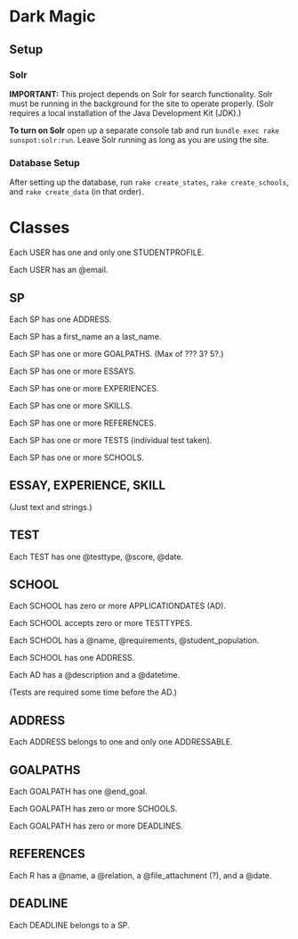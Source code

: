 # Dark Magic

## Setup

### Solr

**IMPORTANT:** This project depends on Solr for search functionality.  Solr must be running in the background for the site to operate properly.  (Solr requires a local installation of the Java Development Kit (JDK).)

**To turn on Solr** open up a separate console tab and run `bundle exec rake sunspot:solr:run`.  Leave Solr running as long as you are using the site.

### Database Setup

After setting up the database, run `rake create_states`, `rake create_schools`, and `rake create_data` (in that order).


# Classes

Each USER has one and only one STUDENTPROFILE.

Each USER has an @email.

## SP

Each SP has one ADDRESS.

Each SP has a first_name an a last_name.

Each SP has one or more GOALPATHS.  (Max of ??? 3? 5?.)

Each SP has one or more ESSAYS.

Each SP has one or more EXPERIENCES.

Each SP has one or more SKILLS.

Each SP has one or more REFERENCES.

Each SP has one or more TESTS (individual test taken).

Each SP has one or more SCHOOLS.

## ESSAY, EXPERIENCE, SKILL

(Just text and strings.)

## TEST

Each TEST has one @testtype, @score, @date.

## SCHOOL

Each SCHOOL has zero or more APPLICATIONDATES (AD).

Each SCHOOL accepts zero or more TESTTYPES.

Each SCHOOL has a @name, @requirements, @student_population.

Each SCHOOL has one ADDRESS.

Each AD has a @description and a @datetime.

(Tests are required some time before the AD.)

## ADDRESS

Each ADDRESS belongs to one and only one ADDRESSABLE.

## GOALPATHS

Each GOALPATH has one @end_goal.

Each GOALPATH has zero or more SCHOOLS.

Each GOALPATH has zero or more DEADLINES.

## REFERENCES

Each R has a @name, a @relation, a @file_attachment (?), and a @date.

## DEADLINE

Each DEADLINE belongs to a SP.
